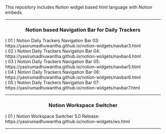 This repository includes Notion widget based html language with Notion embeds.
<hr/>
<h3 align=center> Notion based Navigation Bar for Daily Trackers </h3>
( 01 ) Notion Daily Trackers Navigation Bar 03: https://yasirumadhuwantha.github.io/notion-widgets/navbar3.html
<br/>
( 02 ) Notion Daily Trackers Navigation Bar 04: https://yasirumadhuwantha.github.io/notion-widgets/navbar4.html
<br/>
( 03 ) Notion Daily Trackers Navigation Bar 05: https://yasirumadhuwantha.github.io/notion-widgets/navbar5.html
<br/>
( 04 ) Notion Daily Trackers Navigation Bar 06: https://yasirumadhuwantha.github.io/notion-widgets/navbar6.html
<br/>
( 05 ) Notion Daily Trackers Navigation Bar 07: https://yasirumadhuwantha.github.io/notion-widgets/navbar7.html
<hr/>
<h3 align=center> Notion Workspace Switcher </h3>
( 01 ) Notion Workspace Switcher 5.0 Release: https://yasirumadhuwantha.github.io/notion-widgets/ws.html
<hr/>
